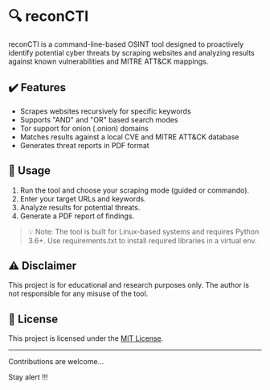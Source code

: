 # 🔍 reconCTI

reconCTI is a command-line-based OSINT tool designed to proactively identify potential cyber threats by scraping websites and analyzing results against known vulnerabilities and MITRE ATT&CK mappings.

## ✔️ Features

- Scrapes websites recursively for specific keywords
- Supports "AND" and "OR" based search modes
- Tor support for onion (.onion) domains
- Matches results against a local CVE and MITRE ATT&CK database
- Generates threat reports in PDF format

## 🧠 Usage

1. Run the tool and choose your scraping mode (guided or commando).
2. Enter your target URLs and keywords.
3. Analyze results for potential threats.
4. Generate a PDF report of findings.

> 💡 Note: The tool is built for Linux-based systems and requires Python 3.6+. Use requirements.txt to install required libraries in a virtual env.

## ⚠️ Disclaimer

This project is for educational and research purposes only. The author is not responsible for any misuse of the tool.

## 📝 License

This project is licensed under the [MIT License](LICENSE).

---

Contributions are welcome...

Stay alert !!!
